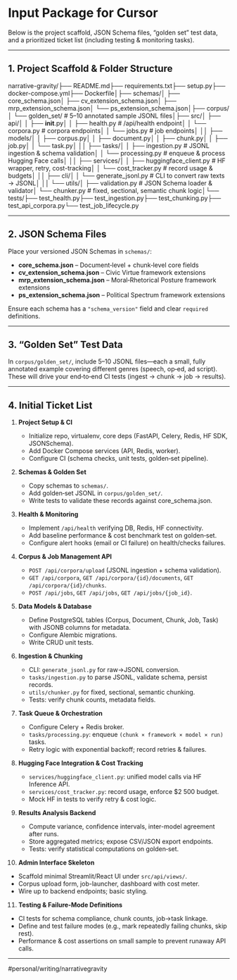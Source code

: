 # Input Package for Cursor

Below is the project scaffold, JSON Schema files, “golden set” test data, and a prioritized ticket list (including testing & monitoring tasks).

---

## 1. Project Scaffold & Folder Structure

narrative-gravity/├── README.md├── requirements.txt├── setup.py├── docker-compose.yml├── Dockerfile│├── schemas/│ ├── core_schema.json│ ├── cv_extension_schema.json│ ├── mrp_extension_schema.json│ └── ps_extension_schema.json│├── corpus/│ └── golden_set/ # 5–10 annotated sample JSONL files│├── src/│ ├── api/│ │ ├── **init**.py│ │ ├── health.py # /api/health endpoint│ │ └── corpora.py # corpora endpoints│ │ └── jobs.py # job endpoints│ ││ ├── models/│ │ ├── corpus.py│ │ ├── document.py│ │ ├── chunk.py│ │ ├── job.py│ │ └── task.py│ ││ ├── tasks/│ │ ├── ingestion.py # JSONL ingestion & schema validation│ │ └── processing.py # enqueue & process Hugging Face calls│ ││ ├── services/│ │ ├── huggingface_client.py # HF wrapper, retry, cost-tracking│ │ └── cost_tracker.py # record usage & budgets│ ││ ├── cli/│ │ └── generate_jsonl.py # CLI to convert raw texts → JSONL│ ││ └── utils/│ ├── validation.py # JSON Schema loader & validator│ └── chunker.py # fixed, sectional, semantic chunk logic│└── tests/├── test_health.py├── test_ingestion.py├── test_chunking.py├── test_api_corpora.py└── test_job_lifecycle.py

---

## 2. JSON Schema Files

Place your versioned JSON Schemas in `schemas/`:

- **core_schema.json** – Document‐level + chunk‐level core fields  
- **cv_extension_schema.json** – Civic Virtue framework extensions  
- **mrp_extension_schema.json** – Moral‐Rhetorical Posture framework extensions  
- **ps_extension_schema.json** – Political Spectrum framework extensions  

Ensure each schema has a `"schema_version"` field and clear `required` definitions.

---

## 3. “Golden Set” Test Data

In `corpus/golden_set/`, include 5–10 JSONL files—each a small, fully annotated example covering different genres (speech, op‐ed, ad script). These will drive your end‐to‐end CI tests (ingest → chunk → job → results).

---

## 4. Initial Ticket List

1. **Project Setup & CI**  
   - Initialize repo, virtualenv, core deps (FastAPI, Celery, Redis, HF SDK, JSONSchema).  
   - Add Docker Compose services (API, Redis, worker).  
   - Configure CI (schema checks, unit tests, golden‐set pipeline).

2. **Schemas & Golden Set**  
   - Copy schemas to `schemas/`.  
   - Add golden‐set JSONL in `corpus/golden_set/`.  
   - Write tests to validate these records against core_schema.json.

3. **Health & Monitoring**  
   - Implement `/api/health` verifying DB, Redis, HF connectivity.  
   - Add baseline performance & cost benchmark test on golden‐set.  
   - Configure alert hooks (email or CI failure) on health/checks failures.

4. **Corpus & Job Management API**  
   - `POST /api/corpora/upload` (JSONL ingestion + schema validation).  
   - `GET /api/corpora`, `GET /api/corpora/{id}/documents`, `GET /api/corpora/{id}/chunks`.  
   - `POST /api/jobs`, `GET /api/jobs`, `GET /api/jobs/{job_id}`.

5. **Data Models & Database**  
   - Define PostgreSQL tables (Corpus, Document, Chunk, Job, Task) with JSONB columns for metadata.  
   - Configure Alembic migrations.  
   - Write CRUD unit tests.

6. **Ingestion & Chunking**  
   - CLI: `generate_jsonl.py` for raw→JSONL conversion.  
   - `tasks/ingestion.py` to parse JSONL, validate schema, persist records.  
   - `utils/chunker.py` for fixed, sectional, semantic chunking.  
   - Tests: verify chunk counts, metadata fields.

7. **Task Queue & Orchestration**  
   - Configure Celery + Redis broker.  
   - `tasks/processing.py`: enqueue `(chunk × framework × model × run)` tasks.  
   - Retry logic with exponential backoff; record retries & failures.

8. **Hugging Face Integration & Cost Tracking**  
   - `services/huggingface_client.py`: unified model calls via HF Inference API.  
   - `services/cost_tracker.py`: record usage, enforce $2 500 budget.  
   - Mock HF in tests to verify retry & cost logic.

9. **Results Analysis Backend**  
   - Compute variance, confidence intervals, inter-model agreement after runs.  
   - Store aggregated metrics; expose CSV/JSON export endpoints.  
   - Tests: verify statistical computations on golden‐set.

10. **Admin Interface Skeleton**  
- Scaffold minimal Streamlit/React UI under `src/api/views/`.  
- Corpus upload form, job-launcher, dashboard with cost meter.  
- Wire up to backend endpoints; basic styling.

11. **Testing & Failure‐Mode Definitions**  
- CI tests for schema compliance, chunk counts, job→task linkage.  
- Define and test failure modes (e.g., mark repeatedly failing chunks, skip rest).  
- Performance & cost assertions on small sample to prevent runaway API calls.

---

#personal/writing/narrativegravity